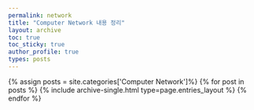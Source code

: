 ```yaml
---
permalink: network
title: "Computer Network 내용 정리"
layout: archive
toc: true
toc_sticky: true
author_profile: true
types: posts
---
```


{% assign posts = site.categories['Computer Network']%}
{% for post in posts %}
  {% include archive-single.html type=page.entries_layout %}
{% endfor %}